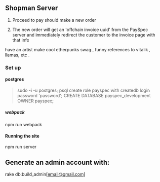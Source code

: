 

## Shopman Server


1) Proceed to pay should make a new order

2) The new order will get an 'offchain invoice uuid' from the PaySpec server and immediately redirect the customer to the invoice page with that info 


have an artist make cool etherpunks swag , funny references to vitalik , llamas, etc .







### Set up

#### postgres
> sudo -i -u postgres;
> psql
> create role payspec with createdb login password 'password';
> CREATE DATABASE payspec_development OWNER payspec;


##### webpack
npm run webpack

#### Running the site
npm run server


## Generate an admin account with:
rake db:build_admin[email@gmail.com]
